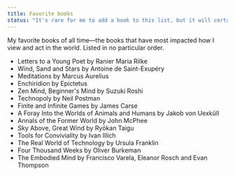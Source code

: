 ```yaml
---
title: Favorite books
status: "It's rare for me to add a book to this list, but it will certainly grow over time."
---
```


My favorite books of all time—the books that have most impacted how I view and act in the world. Listed in no particular order.

- Letters to a Young Poet by Ranier Maria Rilke
- Wind, Sand and Stars by Antoine de Saint-Exupéry
- Meditations by Marcus Aurelius
- Enchiridion by Epictetus
- Zen Mind, Beginner's Mind by Suzuki Roshi
- Technopoly by Neil Postman
- Finite and Infinite Games by James Carse
- A Foray Into the Worlds of Animals and Humans by Jakob von Uexküll
- Annals of the Former World by John McPhee
- Sky Above, Great Wind by Ryōkan Taigu
- Tools for Conviviality by Ivan Illich
- The Real World of Technology by Ursula Franklin
- Four Thousand Weeks by Oliver Burkeman
- The Embodied Mind by Francisco Varela, Eleanor Rosch and Evan Thompson
